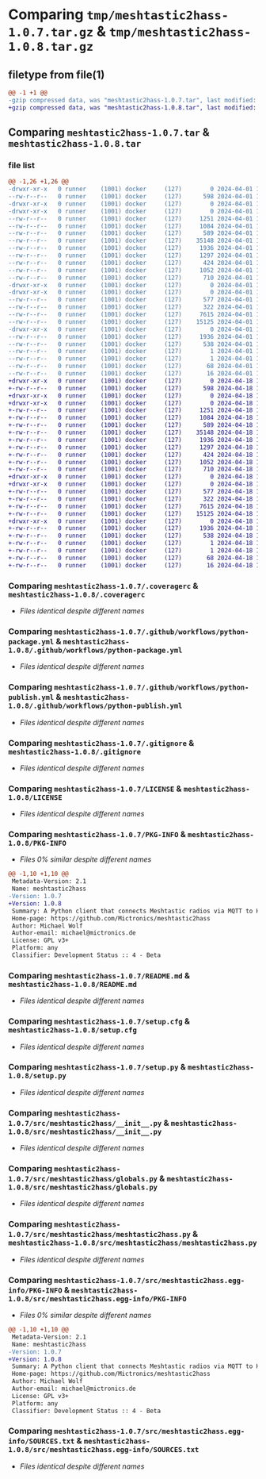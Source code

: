 # Comparing `tmp/meshtastic2hass-1.0.7.tar.gz` & `tmp/meshtastic2hass-1.0.8.tar.gz`

## filetype from file(1)

```diff
@@ -1 +1 @@
-gzip compressed data, was "meshtastic2hass-1.0.7.tar", last modified: Mon Apr  1 18:32:08 2024, max compression
+gzip compressed data, was "meshtastic2hass-1.0.8.tar", last modified: Thu Apr 18 12:26:33 2024, max compression
```

## Comparing `meshtastic2hass-1.0.7.tar` & `meshtastic2hass-1.0.8.tar`

### file list

```diff
@@ -1,26 +1,26 @@
-drwxr-xr-x   0 runner    (1001) docker     (127)        0 2024-04-01 18:32:08.279971 meshtastic2hass-1.0.7/
--rw-r--r--   0 runner    (1001) docker     (127)      598 2024-04-01 18:32:01.000000 meshtastic2hass-1.0.7/.coveragerc
-drwxr-xr-x   0 runner    (1001) docker     (127)        0 2024-04-01 18:32:08.271971 meshtastic2hass-1.0.7/.github/
-drwxr-xr-x   0 runner    (1001) docker     (127)        0 2024-04-01 18:32:08.275972 meshtastic2hass-1.0.7/.github/workflows/
--rw-r--r--   0 runner    (1001) docker     (127)     1251 2024-04-01 18:32:01.000000 meshtastic2hass-1.0.7/.github/workflows/python-package.yml
--rw-r--r--   0 runner    (1001) docker     (127)     1084 2024-04-01 18:32:01.000000 meshtastic2hass-1.0.7/.github/workflows/python-publish.yml
--rw-r--r--   0 runner    (1001) docker     (127)      589 2024-04-01 18:32:01.000000 meshtastic2hass-1.0.7/.gitignore
--rw-r--r--   0 runner    (1001) docker     (127)    35148 2024-04-01 18:32:01.000000 meshtastic2hass-1.0.7/LICENSE
--rw-r--r--   0 runner    (1001) docker     (127)     1936 2024-04-01 18:32:08.279971 meshtastic2hass-1.0.7/PKG-INFO
--rw-r--r--   0 runner    (1001) docker     (127)     1297 2024-04-01 18:32:01.000000 meshtastic2hass-1.0.7/README.md
--rw-r--r--   0 runner    (1001) docker     (127)      424 2024-04-01 18:32:01.000000 meshtastic2hass-1.0.7/pyproject.toml
--rw-r--r--   0 runner    (1001) docker     (127)     1052 2024-04-01 18:32:08.279971 meshtastic2hass-1.0.7/setup.cfg
--rw-r--r--   0 runner    (1001) docker     (127)      710 2024-04-01 18:32:01.000000 meshtastic2hass-1.0.7/setup.py
-drwxr-xr-x   0 runner    (1001) docker     (127)        0 2024-04-01 18:32:08.275972 meshtastic2hass-1.0.7/src/
-drwxr-xr-x   0 runner    (1001) docker     (127)        0 2024-04-01 18:32:08.275972 meshtastic2hass-1.0.7/src/meshtastic2hass/
--rw-r--r--   0 runner    (1001) docker     (127)      577 2024-04-01 18:32:01.000000 meshtastic2hass-1.0.7/src/meshtastic2hass/__init__.py
--rw-r--r--   0 runner    (1001) docker     (127)      322 2024-04-01 18:32:01.000000 meshtastic2hass-1.0.7/src/meshtastic2hass/config.toml
--rw-r--r--   0 runner    (1001) docker     (127)     7615 2024-04-01 18:32:01.000000 meshtastic2hass-1.0.7/src/meshtastic2hass/globals.py
--rw-r--r--   0 runner    (1001) docker     (127)    15125 2024-04-01 18:32:01.000000 meshtastic2hass-1.0.7/src/meshtastic2hass/meshtastic2hass.py
-drwxr-xr-x   0 runner    (1001) docker     (127)        0 2024-04-01 18:32:08.279971 meshtastic2hass-1.0.7/src/meshtastic2hass.egg-info/
--rw-r--r--   0 runner    (1001) docker     (127)     1936 2024-04-01 18:32:08.000000 meshtastic2hass-1.0.7/src/meshtastic2hass.egg-info/PKG-INFO
--rw-r--r--   0 runner    (1001) docker     (127)      538 2024-04-01 18:32:08.000000 meshtastic2hass-1.0.7/src/meshtastic2hass.egg-info/SOURCES.txt
--rw-r--r--   0 runner    (1001) docker     (127)        1 2024-04-01 18:32:08.000000 meshtastic2hass-1.0.7/src/meshtastic2hass.egg-info/dependency_links.txt
--rw-r--r--   0 runner    (1001) docker     (127)        1 2024-04-01 18:32:08.000000 meshtastic2hass-1.0.7/src/meshtastic2hass.egg-info/not-zip-safe
--rw-r--r--   0 runner    (1001) docker     (127)       68 2024-04-01 18:32:08.000000 meshtastic2hass-1.0.7/src/meshtastic2hass.egg-info/requires.txt
--rw-r--r--   0 runner    (1001) docker     (127)       16 2024-04-01 18:32:08.000000 meshtastic2hass-1.0.7/src/meshtastic2hass.egg-info/top_level.txt
+drwxr-xr-x   0 runner    (1001) docker     (127)        0 2024-04-18 12:26:33.238634 meshtastic2hass-1.0.8/
+-rw-r--r--   0 runner    (1001) docker     (127)      598 2024-04-18 12:26:20.000000 meshtastic2hass-1.0.8/.coveragerc
+drwxr-xr-x   0 runner    (1001) docker     (127)        0 2024-04-18 12:26:33.234634 meshtastic2hass-1.0.8/.github/
+drwxr-xr-x   0 runner    (1001) docker     (127)        0 2024-04-18 12:26:33.234634 meshtastic2hass-1.0.8/.github/workflows/
+-rw-r--r--   0 runner    (1001) docker     (127)     1251 2024-04-18 12:26:20.000000 meshtastic2hass-1.0.8/.github/workflows/python-package.yml
+-rw-r--r--   0 runner    (1001) docker     (127)     1084 2024-04-18 12:26:20.000000 meshtastic2hass-1.0.8/.github/workflows/python-publish.yml
+-rw-r--r--   0 runner    (1001) docker     (127)      589 2024-04-18 12:26:20.000000 meshtastic2hass-1.0.8/.gitignore
+-rw-r--r--   0 runner    (1001) docker     (127)    35148 2024-04-18 12:26:20.000000 meshtastic2hass-1.0.8/LICENSE
+-rw-r--r--   0 runner    (1001) docker     (127)     1936 2024-04-18 12:26:33.238634 meshtastic2hass-1.0.8/PKG-INFO
+-rw-r--r--   0 runner    (1001) docker     (127)     1297 2024-04-18 12:26:20.000000 meshtastic2hass-1.0.8/README.md
+-rw-r--r--   0 runner    (1001) docker     (127)      424 2024-04-18 12:26:20.000000 meshtastic2hass-1.0.8/pyproject.toml
+-rw-r--r--   0 runner    (1001) docker     (127)     1052 2024-04-18 12:26:33.238634 meshtastic2hass-1.0.8/setup.cfg
+-rw-r--r--   0 runner    (1001) docker     (127)      710 2024-04-18 12:26:20.000000 meshtastic2hass-1.0.8/setup.py
+drwxr-xr-x   0 runner    (1001) docker     (127)        0 2024-04-18 12:26:33.234634 meshtastic2hass-1.0.8/src/
+drwxr-xr-x   0 runner    (1001) docker     (127)        0 2024-04-18 12:26:33.234634 meshtastic2hass-1.0.8/src/meshtastic2hass/
+-rw-r--r--   0 runner    (1001) docker     (127)      577 2024-04-18 12:26:20.000000 meshtastic2hass-1.0.8/src/meshtastic2hass/__init__.py
+-rw-r--r--   0 runner    (1001) docker     (127)      322 2024-04-18 12:26:20.000000 meshtastic2hass-1.0.8/src/meshtastic2hass/config.toml
+-rw-r--r--   0 runner    (1001) docker     (127)     7615 2024-04-18 12:26:20.000000 meshtastic2hass-1.0.8/src/meshtastic2hass/globals.py
+-rw-r--r--   0 runner    (1001) docker     (127)    15125 2024-04-18 12:26:20.000000 meshtastic2hass-1.0.8/src/meshtastic2hass/meshtastic2hass.py
+drwxr-xr-x   0 runner    (1001) docker     (127)        0 2024-04-18 12:26:33.238634 meshtastic2hass-1.0.8/src/meshtastic2hass.egg-info/
+-rw-r--r--   0 runner    (1001) docker     (127)     1936 2024-04-18 12:26:33.000000 meshtastic2hass-1.0.8/src/meshtastic2hass.egg-info/PKG-INFO
+-rw-r--r--   0 runner    (1001) docker     (127)      538 2024-04-18 12:26:33.000000 meshtastic2hass-1.0.8/src/meshtastic2hass.egg-info/SOURCES.txt
+-rw-r--r--   0 runner    (1001) docker     (127)        1 2024-04-18 12:26:33.000000 meshtastic2hass-1.0.8/src/meshtastic2hass.egg-info/dependency_links.txt
+-rw-r--r--   0 runner    (1001) docker     (127)        1 2024-04-18 12:26:32.000000 meshtastic2hass-1.0.8/src/meshtastic2hass.egg-info/not-zip-safe
+-rw-r--r--   0 runner    (1001) docker     (127)       68 2024-04-18 12:26:33.000000 meshtastic2hass-1.0.8/src/meshtastic2hass.egg-info/requires.txt
+-rw-r--r--   0 runner    (1001) docker     (127)       16 2024-04-18 12:26:33.000000 meshtastic2hass-1.0.8/src/meshtastic2hass.egg-info/top_level.txt
```

### Comparing `meshtastic2hass-1.0.7/.coveragerc` & `meshtastic2hass-1.0.8/.coveragerc`

 * *Files identical despite different names*

### Comparing `meshtastic2hass-1.0.7/.github/workflows/python-package.yml` & `meshtastic2hass-1.0.8/.github/workflows/python-package.yml`

 * *Files identical despite different names*

### Comparing `meshtastic2hass-1.0.7/.github/workflows/python-publish.yml` & `meshtastic2hass-1.0.8/.github/workflows/python-publish.yml`

 * *Files identical despite different names*

### Comparing `meshtastic2hass-1.0.7/.gitignore` & `meshtastic2hass-1.0.8/.gitignore`

 * *Files identical despite different names*

### Comparing `meshtastic2hass-1.0.7/LICENSE` & `meshtastic2hass-1.0.8/LICENSE`

 * *Files identical despite different names*

### Comparing `meshtastic2hass-1.0.7/PKG-INFO` & `meshtastic2hass-1.0.8/PKG-INFO`

 * *Files 0% similar despite different names*

```diff
@@ -1,10 +1,10 @@
 Metadata-Version: 2.1
 Name: meshtastic2hass
-Version: 1.0.7
+Version: 1.0.8
 Summary: A Python client that connects Meshtastic radios via MQTT to Home Assistant (Hass).
 Home-page: https://github.com/Mictronics/meshtastic2hass
 Author: Michael Wolf
 Author-email: michael@mictronics.de
 License: GPL v3+
 Platform: any
 Classifier: Development Status :: 4 - Beta
```

### Comparing `meshtastic2hass-1.0.7/README.md` & `meshtastic2hass-1.0.8/README.md`

 * *Files identical despite different names*

### Comparing `meshtastic2hass-1.0.7/setup.cfg` & `meshtastic2hass-1.0.8/setup.cfg`

 * *Files identical despite different names*

### Comparing `meshtastic2hass-1.0.7/setup.py` & `meshtastic2hass-1.0.8/setup.py`

 * *Files identical despite different names*

### Comparing `meshtastic2hass-1.0.7/src/meshtastic2hass/__init__.py` & `meshtastic2hass-1.0.8/src/meshtastic2hass/__init__.py`

 * *Files identical despite different names*

### Comparing `meshtastic2hass-1.0.7/src/meshtastic2hass/globals.py` & `meshtastic2hass-1.0.8/src/meshtastic2hass/globals.py`

 * *Files identical despite different names*

### Comparing `meshtastic2hass-1.0.7/src/meshtastic2hass/meshtastic2hass.py` & `meshtastic2hass-1.0.8/src/meshtastic2hass/meshtastic2hass.py`

 * *Files identical despite different names*

### Comparing `meshtastic2hass-1.0.7/src/meshtastic2hass.egg-info/PKG-INFO` & `meshtastic2hass-1.0.8/src/meshtastic2hass.egg-info/PKG-INFO`

 * *Files 0% similar despite different names*

```diff
@@ -1,10 +1,10 @@
 Metadata-Version: 2.1
 Name: meshtastic2hass
-Version: 1.0.7
+Version: 1.0.8
 Summary: A Python client that connects Meshtastic radios via MQTT to Home Assistant (Hass).
 Home-page: https://github.com/Mictronics/meshtastic2hass
 Author: Michael Wolf
 Author-email: michael@mictronics.de
 License: GPL v3+
 Platform: any
 Classifier: Development Status :: 4 - Beta
```

### Comparing `meshtastic2hass-1.0.7/src/meshtastic2hass.egg-info/SOURCES.txt` & `meshtastic2hass-1.0.8/src/meshtastic2hass.egg-info/SOURCES.txt`

 * *Files identical despite different names*

